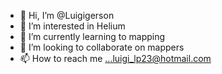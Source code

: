 - 👋 Hi, I’m @Luigigerson
- 👀 I’m interested in Helium
- 🌱 I’m currently learning to mapping
- 💞️ I’m looking to collaborate on mappers
- 📫 How to reach me ...luigi_lp23@hotmail.com

<!---
Luigigerson/Luigigerson is a ✨ special ✨ repository because its `README.md` (this file) appears on your GitHub profile.
You can click the Preview link to take a look at your changes.
--->
